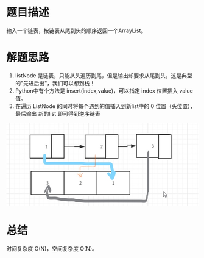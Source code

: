 # 题目描述
输入一个链表，按链表从尾到头的顺序返回一个ArrayList。


# 解题思路

1. listNode 是链表，只能从头遍历到尾，但是输出却要求从尾到头，这是典型的"先进后出"，我们可以想到栈！
2. Python中有个方法是 insert(index,value)，可以指定 index 位置插入 value 值。
3. 在遍历 ListNode 的同时将每个遇到的值插入到新list中的 0 位置（头位置），最后输出 新的list 即可得到逆序链表

![](从尾到头打印链表.jpg)
# 总结
时间复杂度 O(N)，空间复杂度 O(N)。